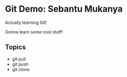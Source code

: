 # Git Demo: Sebantu Mukanya

Actually learning Git!

Gonna learn some cool stuff!

## Topics
- git pull
- git push
- git clone
